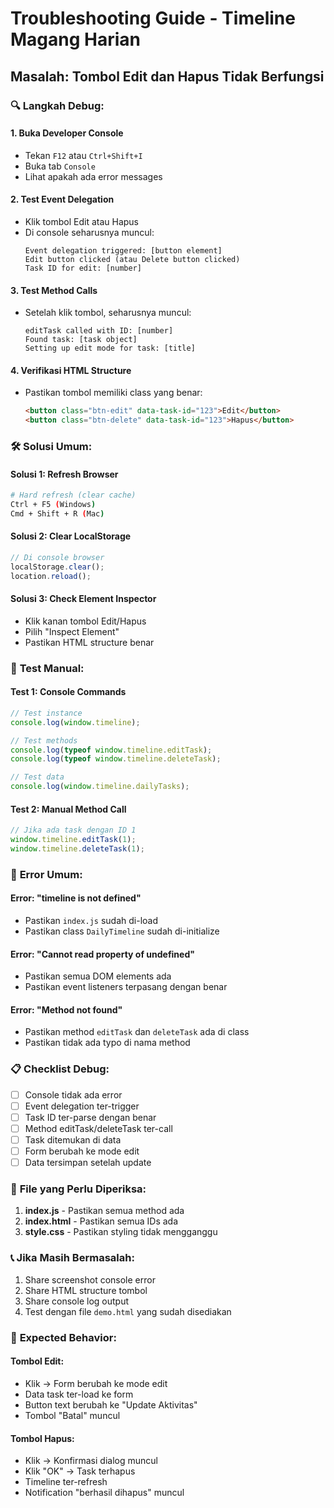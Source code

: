 # Troubleshooting Guide - Timeline Magang Harian

## Masalah: Tombol Edit dan Hapus Tidak Berfungsi

### 🔍 **Langkah Debug:**

#### 1. **Buka Developer Console**
- Tekan `F12` atau `Ctrl+Shift+I`
- Buka tab `Console`
- Lihat apakah ada error messages

#### 2. **Test Event Delegation**
- Klik tombol Edit atau Hapus
- Di console seharusnya muncul:
  ```
  Event delegation triggered: [button element]
  Edit button clicked (atau Delete button clicked)
  Task ID for edit: [number]
  ```

#### 3. **Test Method Calls**
- Setelah klik tombol, seharusnya muncul:
  ```
  editTask called with ID: [number]
  Found task: [task object]
  Setting up edit mode for task: [title]
  ```

#### 4. **Verifikasi HTML Structure**
- Pastikan tombol memiliki class yang benar:
  ```html
  <button class="btn-edit" data-task-id="123">Edit</button>
  <button class="btn-delete" data-task-id="123">Hapus</button>
  ```

### 🛠️ **Solusi Umum:**

#### **Solusi 1: Refresh Browser**
```bash
# Hard refresh (clear cache)
Ctrl + F5 (Windows)
Cmd + Shift + R (Mac)
```

#### **Solusi 2: Clear LocalStorage**
```javascript
// Di console browser
localStorage.clear();
location.reload();
```

#### **Solusi 3: Check Element Inspector**
- Klik kanan tombol Edit/Hapus
- Pilih "Inspect Element"
- Pastikan HTML structure benar

### 🧪 **Test Manual:**

#### **Test 1: Console Commands**
```javascript
// Test instance
console.log(window.timeline);

// Test methods
console.log(typeof window.timeline.editTask);
console.log(typeof window.timeline.deleteTask);

// Test data
console.log(window.timeline.dailyTasks);
```

#### **Test 2: Manual Method Call**
```javascript
// Jika ada task dengan ID 1
window.timeline.editTask(1);
window.timeline.deleteTask(1);
```

### 🚨 **Error Umum:**

#### **Error: "timeline is not defined"**
- Pastikan `index.js` sudah di-load
- Pastikan class `DailyTimeline` sudah di-initialize

#### **Error: "Cannot read property of undefined"**
- Pastikan semua DOM elements ada
- Pastikan event listeners terpasang dengan benar

#### **Error: "Method not found"**
- Pastikan method `editTask` dan `deleteTask` ada di class
- Pastikan tidak ada typo di nama method

### 📋 **Checklist Debug:**

- [ ] Console tidak ada error
- [ ] Event delegation ter-trigger
- [ ] Task ID ter-parse dengan benar
- [ ] Method editTask/deleteTask ter-call
- [ ] Task ditemukan di data
- [ ] Form berubah ke mode edit
- [ ] Data tersimpan setelah update

### 🔧 **File yang Perlu Diperiksa:**

1. **index.js** - Pastikan semua method ada
2. **index.html** - Pastikan semua IDs ada
3. **style.css** - Pastikan styling tidak mengganggu

### 📞 **Jika Masih Bermasalah:**

1. Share screenshot console error
2. Share HTML structure tombol
3. Share console log output
4. Test dengan file `demo.html` yang sudah disediakan

### 🎯 **Expected Behavior:**

#### **Tombol Edit:**
- Klik → Form berubah ke mode edit
- Data task ter-load ke form
- Button text berubah ke "Update Aktivitas"
- Tombol "Batal" muncul

#### **Tombol Hapus:**
- Klik → Konfirmasi dialog muncul
- Klik "OK" → Task terhapus
- Timeline ter-refresh
- Notification "berhasil dihapus" muncul 